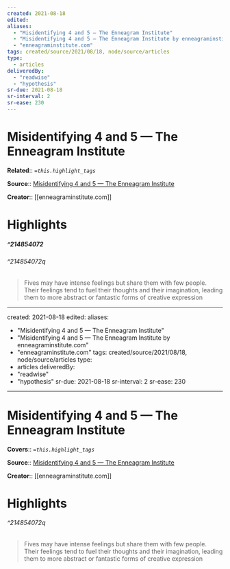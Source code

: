 ```yaml
---
created: 2021-08-18
edited:
aliases:
  - "Misidentifying 4 and 5 — The Enneagram Institute"
  - "Misidentifying 4 and 5 — The Enneagram Institute by enneagraminstitute.com"
  - "enneagraminstitute.com"
tags: created/source/2021/08/18, node/source/articles
type: 
  - articles
deliveredBy: 
  - "readwise"
  - "hypothesis"
sr-due: 2021-08-18
sr-interval: 2
sr-ease: 230
---
```

# Misidentifying 4 and 5 — The Enneagram Institute

**Related**:: 
*`=this.highlight_tags`*

**Source**:: [Misidentifying 4 and 5 — The Enneagram Institute](https://www.enneagraminstitute.com/misidentifying-4-and-5)

**Creator**:: [[enneagraminstitute.com]]

# Highlights
##### ^214854072

  


###### ^214854072q

> Fives may have intense feelings but share them with few people. Their feelings tend to fuel their thoughts and their imagination, leading them to more abstract or fantastic forms of creative expression 

---
created: 2021-08-18
edited:
aliases:
  - "Misidentifying 4 and 5 — The Enneagram Institute"
  - "Misidentifying 4 and 5 — The Enneagram Institute by enneagraminstitute.com"
  - "enneagraminstitute.com"
tags: created/source/2021/08/18, node/source/articles
type: 
  - articles
deliveredBy: 
  - "readwise"
  - "hypothesis"
sr-due: 2021-08-18
sr-interval: 2
sr-ease: 230
---
# Misidentifying 4 and 5 — The Enneagram Institute

**Covers**:: 
*`=this.highlight_tags`*

**Source**:: [Misidentifying 4 and 5 — The Enneagram Institute](https://www.enneagraminstitute.com/misidentifying-4-and-5)

**Creator**:: [[enneagraminstitute.com]]

# Highlights



###### ^214854072q

> Fives may have intense feelings but share them with few people. Their feelings tend to fuel their thoughts and their imagination, leading them to more abstract or fantastic forms of creative expression 

